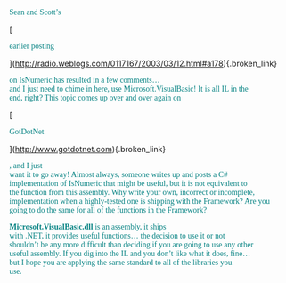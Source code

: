 <font face="Trebuchet MS" color="teal">Sean and Scott&#8217;s<br /> </font>
				  
[
						  
<font face="Trebuchet MS" color="teal">earlier posting</font>
				  
](http://radio.weblogs.com/0117167/2003/03/12.html#a178){.broken_link} 
				  
 <font face="Trebuchet MS" color="teal">on IsNumeric has resulted in a few comments&#8230;<br /> and I just need to chime in here, use Microsoft.VisualBasic! It is all IL in the<br /> end, right? This topic comes up over and over again on </font>
				  
[
						  
<font face="Trebuchet MS" color="teal">GotDotNet</font>
				  
](http://www.gotdotnet.com){.broken_link} 
				  
<font face="Trebuchet MS" color="teal">, and I just<br /> want it to go away! Almost always, someone writes up and posts a C#<br /> implementation of IsNumeric that might be useful, but it is not equivalent to<br /> the function from this assembly. Why write your own, incorrect or incomplete,<br /> implementation when a highly-tested one is shipping with the Framework? Are you<br /> going to do the same for all of the functions in the Framework?</font> 

<font face="Trebuchet MS" color="teal"><strong>Microsoft.VisualBasic.dll</strong> is an assembly, it ships<br /> with .NET, it provides useful functions&#8230; the decision to use it or not<br /> shouldn&#8217;t be any more difficult than deciding if you are going to use any other<br /> useful assembly. If you dig into the IL and you don&#8217;t like what it does, fine&#8230;<br /> but I hope you are applying the same standard to all of the libraries you<br /> use.</font>